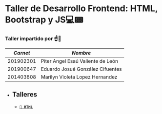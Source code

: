 # Taller de Desarrollo Frontend: HTML, Bootstrap y JS💻📟

### Taller impartido por ☝️🥸

*Carnet* | *Nombre* |
| ------ | ------ |
| 201902301 | Piter Angel Esaú Valiente de León |
| 201900647 | Eduardo Josué González Cifuentes |
| 201403808 | Marilyn Violeta  Lopez Hernandez  |



- ## Talleres
  -  #### [`💾 HTML`](./Taller_1/)
